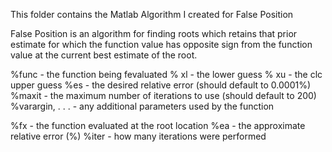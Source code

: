 This folder contains the Matlab Algorithm I created for False Position

False Position is an algorithm for finding roots which retains that prior estimate for which the function value has opposite sign from the function value at the current best estimate of the root.

%func - the function being fevaluated
 % xl - the lower guess
 % xu - the clc upper guess
%es - the desired relative error (should default to 0.0001%)
%maxit - the maximum number of iterations to use (should default to 200)
%varargin, . . . - any additional parameters used by the function

%fx - the function evaluated at the root location
%ea - the approximate relative error (%)
%iter - how many iterations were performed
